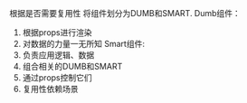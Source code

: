 根据是否需要复用性 将组件划分为DUMB和SMART.
Dumb组件：
1. 根据props进行渲染
2. 对数据的力量一无所知
Smart组件:
1. 负责应用逻辑、数据
2. 组合相关的DUMB和SMART
3. 通过props控制它们
4. 复用性依赖场景
